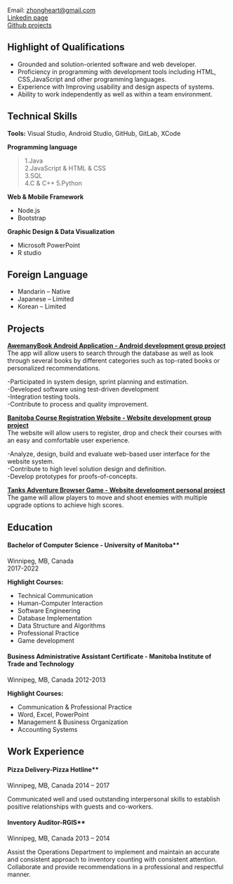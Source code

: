 Email: zhongheart@gmail.com  
[Linkedin page](https://https://www.linkedin.com/in/zhong01/)  
[Github projects](https://github.com/zhong-arch/My-Projects)

## Highlight of Qualifications
- Grounded and solution-oriented software and web developer.   
- Proficiency in programming with development tools including HTML, CSS,JavaScript and other programming languages.    
- Experience with Improving usability and design aspects of systems.   
- Ability to work independently as well as within a team environment.

## Technical Skills
**Tools:**
Visual Studio, Android Studio, GitHub, GitLab, XCode

**Programming language**
>1.Java  
2.JavaScript & HTML & CSS  
3.SQL  
4.C & C++
5.Python

**Web & Mobile Framework**
- Node.js
- Bootstrap

**Graphic Design & Data Visualization**
- Microsoft PowerPoint
- R studio

## Foreign Language  
- Mandarin – Native  
- Japanese – Limited  
- Korean – Limited  

## Projects
**[AwemanyBook Android Application - Android development group project](https://github.com/zhong-arch/My-Projects/tree/main/Book%20info%20Android%20APP)**  
The app will allow users to search through the database as well as look through several books by different categories such as top-rated books or personalized recommendations.

-Participated in system design, sprint planning and estimation.   
-Developed software using test-driven development  
-Integration testing tools.  
-Contribute to process and quality improvement.  

**[Banitoba Course Registration Website - Website development group project](https://github.com/zhong-arch/My-Projects/tree/main/Course%20registration%20website)**  
The website will allow users to register, drop and check their courses with an easy and comfortable user experience.

-Analyze, design, build and evaluate web-based user interface for the website system.  
-Contribute to high level solution design and definition.  
-Develop prototypes for proofs-of-concepts.

**[Tanks Adventure Browser Game - Website development personal project](https://github.com/zhong-arch/My-Projects/tree/main/Tanks%20Browser%20Game)**
The game will allow players to move and shoot enemies with multiple upgrade options to achieve high scores.

## Education
#### Bachelor of Computer Science - University of Manitoba**  
Winnipeg, MB, Canada  
2017-2022

**Highlight Courses:**  
- Technical Communication
- Human-Computer Interaction
- Software Engineering
- Database Implementation
- Data Structure and Algorithms 
- Professional Practice
- Game development

#### Business Administrative Assistant Certificate - Manitoba Institute of Trade and Technology  
Winnipeg, MB, Canada 
2012-2013

**Highlight Courses:**  
- Communication & Professional Practice 
- Word, Excel, PowerPoint
- Management & Business Organization 
- Accounting Systems

## Work Experience
#### Pizza Delivery-Pizza Hotline**  
Winnipeg, MB, Canada
2014 – 2017

Communicated well and used outstanding interpersonal skills to establish positive relationships with guests and co-workers.

#### Inventory Auditor-RGIS**  
Winnipeg, MB, Canada
2013 – 2014

Assist the Operations Department to implement and maintain an accurate and consistent approach to inventory counting with consistent attention. Collaborate and provide recommendations in a professional and respectful manner.
